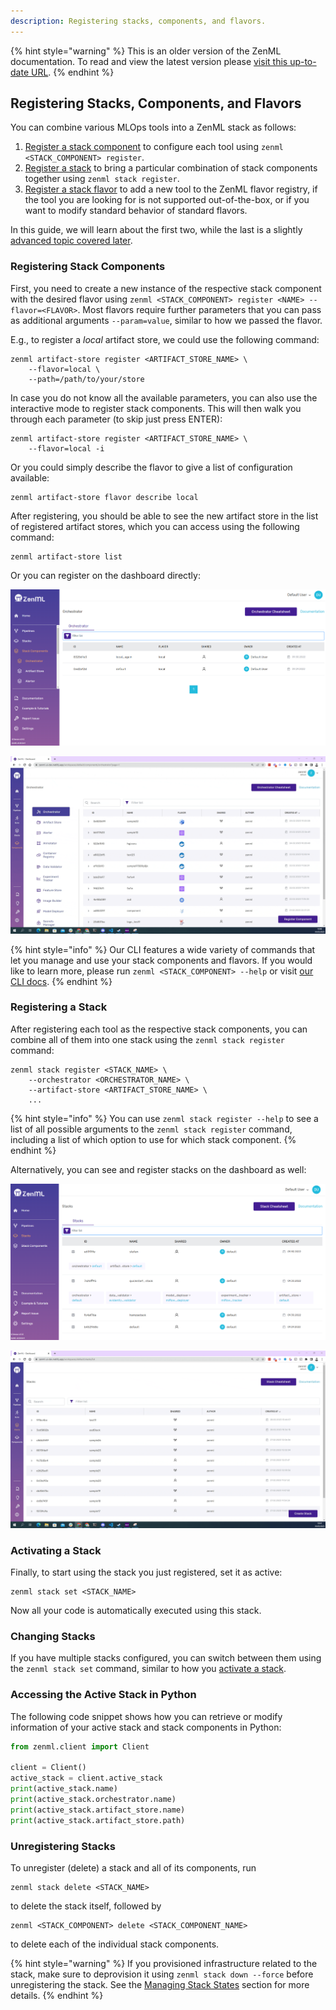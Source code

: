 ```yaml
---
description: Registering stacks, components, and flavors.
---
```


{% hint style="warning" %}
This is an older version of the ZenML documentation. To read and view the latest version please [visit this up-to-date URL](https://docs.zenml.io).
{% endhint %}


## Registering Stacks, Components, and Flavors

You can combine various MLOps tools into a ZenML stack as follows:

1. [Register a stack component](#registering-stack-components) to configure each tool
using `zenml <STACK_COMPONENT> register`.
2. [Register a stack](#registering-a-stack) to bring a particular combination of stack components 
together using `zenml stack register`.
3. [Register a stack flavor](../../advanced-guide/stacks/custom-flavors.md) to add a
new tool to the ZenML flavor registry, if the tool you are looking for is not supported out-of-the-box,
or if you want to modify standard behavior of standard flavors.

In this guide, we will learn about the first two, while the last is a slightly
[advanced topic covered later](../../advanced-guide/stacks/custom-flavors.md).

### Registering Stack Components

First, you need to create a new instance of the respective stack component
with the desired flavor using `zenml <STACK_COMPONENT> register <NAME> --flavor=<FLAVOR>`. 
Most flavors require further parameters that you can pass as additional
arguments `--param=value`, similar to how we passed the flavor.

E.g., to register a *local* artifact store, we could use the following command:

```shell
zenml artifact-store register <ARTIFACT_STORE_NAME> \
    --flavor=local \
    --path=/path/to/your/store
```

In case you do not know all the available parameters, you can also use the 
interactive mode to register stack components. This will then walk you through 
each parameter (to skip just press ENTER):

```shell
zenml artifact-store register <ARTIFACT_STORE_NAME> \
    --flavor=local -i
```

Or you could simply describe the flavor to give a list of configuration available:

```shell
zenml artifact-store flavor describe local
```

After registering, you should be able to see the new artifact store in the
list of registered artifact stores, which you can access using the following command:

```shell
zenml artifact-store list
```

Or you can register on the dashboard directly:

![Orchestrator list](../../assets/starter_guide/stacks/01_orchestrator_list.png)

![Registering stack components](../../assets/starter_guide/stacks/03_register_stack_component.gif)

{% hint style="info" %}
Our CLI features a wide variety of commands that let you manage and use your
stack components and flavors. If you would like to learn more, please run
`zenml <STACK_COMPONENT> --help` or visit [our CLI docs](https://apidocs.zenml.io/latest/cli/).
{% endhint %}

### Registering a Stack

After registering each tool as the respective stack components, you can combine
all of them into one stack using the `zenml stack register` command:

```shell
zenml stack register <STACK_NAME> \
    --orchestrator <ORCHESTRATOR_NAME> \
    --artifact-store <ARTIFACT_STORE_NAME> \
    ...
```

{% hint style="info" %}
You can use `zenml stack register --help` to see a list of all possible 
arguments to the `zenml stack register` command, including a list of which 
option to use for which stack component.
{% endhint %}

Alternatively, you can see and register stacks on the dashboard as well:

![Stack list](../../assets/starter_guide/stacks/02_stack_list.png)

![Registering stack](../../assets/starter_guide/stacks/04_register_stack.gif)

### Activating a Stack

Finally, to start using the stack you just registered, set it as active:

```shell
zenml stack set <STACK_NAME>
```
Now all your code is automatically executed using this stack.

### Changing Stacks

If you have multiple stacks configured, you can switch between them using the
`zenml stack set` command, similar to how you [activate a stack](#activating-a-stack).

### Accessing the Active Stack in Python

The following code snippet shows how you can retrieve or modify information
of your active stack and stack components in Python:

```python
from zenml.client import Client

client = Client()
active_stack = client.active_stack
print(active_stack.name)
print(active_stack.orchestrator.name)
print(active_stack.artifact_store.name)
print(active_stack.artifact_store.path)
```

### Unregistering Stacks

To unregister (delete) a stack and all of its components, run

```shell
zenml stack delete <STACK_NAME>
```

to delete the stack itself, followed by

```shell
zenml <STACK_COMPONENT> delete <STACK_COMPONENT_NAME>
```

to delete each of the individual stack components.

{% hint style="warning" %}
If you provisioned infrastructure related to the stack, make sure to
deprovision it using `zenml stack down --force` before unregistering the stack.
See the [Managing Stack States](../../advanced-guide/stacks/stack-state-management.md) section for more details.
{% endhint %}